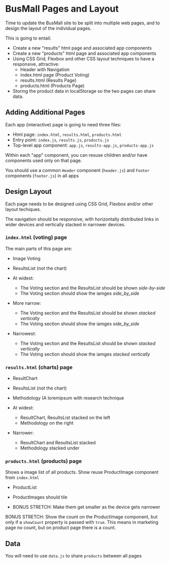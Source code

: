 # BusMall Pages and Layout

Time to update the BusMall site to be split into multiple web pages, and to design the layout of the individual pages. 

This is going to entail:

* Create a new "results" html page and associated app components
* Create a new "products" html page and associated app components
* Using CSS Grid, Flexbox and other CSS layout techniques to have a responsive, attractive:
    * Header with Navigation
    * index.html page (Product Voting)
    * results.html (Results Page)
    * products.html (Products Page)
* Storing the product data in localStorage so the two pages can share data.

## Adding Additional Pages

Each app (interactive) page is going to need three files:

* Html page: `index.html`, `results.html`, `products.html`
* Entry point: `index.js`, `results.js`, `products.js`
* Top-level app component: `app.js`, `results-app.js`, `products-app.js`

Within each "app" component, you can resuse children and/or have components used only on that page.

You should use a common `Header` component (`header.js`) and `Footer` components (`footer.js`) in all apps

## Design Layout

Each page needs to be designed using CSS Grid, Flexbox and/or other layout techiques.

The navigation should be responsive, with horizontally distributed links in wider devices
and vertically stacked in narrower devices.

### `index.html` (voting) page

The main parts of this page are:

* Image Voting
* ResultsList (not the chart)

* At widest:
  * The Voting section and the ResultsList should be shown _side-by-side_
  * The Voting section should show the iamges _side_by_side_
* More narrow:
  * The Voting section and the ResultsList should be shown _stacked vertically_
  * The Voting section should show the iamges _side_by_side_
* Narrowest:
  * The Voting section and the ResultsList should be shown _stacked vertically_
  * The Voting section should show the iamges _stacked vertically_
  
### `results.html` (charts) page

* ResultChart
* ResultsList (not the chart)
* Methodology (A loremipsum with research technique

* At widest:
  * ResultChart, ResultsList stacked on the left
  * Methodology on the right
* Narrower:
  * ResultChart and ResultsList stacked
  * Methodology stacked under
  
### `products.html` (products) page

Shows a image list of all products. Show reuse ProductImage component from `index.html`

* ProductList

* ProductImages should tile
* BONUS STRETCH: Make them get smaller as the device gets narrower

BONUS STRETCH: Show the count on the ProductImage component, but only if a `showCount` property is passed with `true`. This means in marketing page no count, but on product page there is a count.

## Data

You will need to use `data.js` to share `products` between all pages
